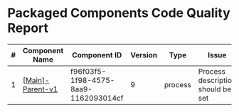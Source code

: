 # Packaged Components Code Quality Report
|#|Component Name|Component ID|Version|Type|Issue|Issue Type|Priority|
|---|---|---|---|---|---|---|---|
|1|[[Main]-Parent-v1](Report/Training-Darko-Mirchevski/Root/Parent/[Main]-Parent-v1.xml)|f96f03f5-1f98-4575-8aa9-1162093014cf|9|process|Process description should be set|CODE_SMELL|MINOR|
